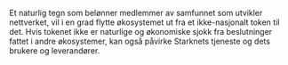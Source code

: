 Et naturlig tegn som belønner medlemmer av samfunnet som utvikler nettverket, vil i en grad flytte økosystemet ut fra et ikke-nasjonalt token til det. Hvis tokenet ikke er naturlige og økonomiske sjokk fra beslutninger fattet i andre økosystemer, kan også påvirke Starknets tjeneste og dets brukere og leverandører.